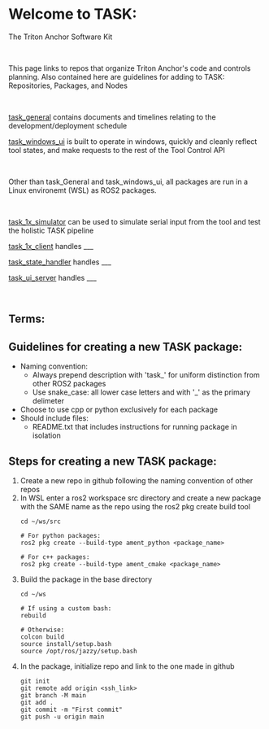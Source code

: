 # Welcome to TASK:
The Triton Anchor Software Kit

<br />

This page links to repos that organize Triton Anchor's code and controls planning.
Also contained here are guidelines for adding to TASK: Repositories, Packages, and Nodes

<br />

[task_general](https://github.com/Triton-Anchor/General) contains documents and timelines relating to the development/deployment schedule 
     
[task_windows_ui](https://github.com/Triton-Anchor) is built to operate in windows, quickly and cleanly reflect tool states, and make requests to the rest of the Tool Control API

<br />

Other than task_General and task_windows_ui, all packages are run in a Linux environemt (WSL) as ROS2 packages.

<br />

[task_1x_simulator](https://github.com/Triton-Anchor) can be used to simulate serial input from the tool and test the holistic TASK pipeline
     
[task_1x_client](https://github.com/Triton-Anchor/task_1x_client) handles ___
     
[task_state_handler](https://github.com/Triton-Anchor) handles ___
     
[task_ui_server](https://github.com/Triton-Anchor) handles ___

<br />

## Terms:

## Guidelines for creating a new TASK package:
- Naming convention:
     - Always prepend description with 'task_' for uniform distinction from other ROS2 packages
     - Use snake_case: all lower case letters and with '_' as the primary delimeter
- Choose to use cpp or python exclusively for each package
- Should include files:
    - README.txt that includes instructions for running package in isolation

## Steps for creating a new TASK package:
1. Create a new repo in github following the naming convention of other repos
2. In WSL enter a ros2 workspace src directory and create a new package with the SAME name as the repo using the ros2 pkg create build tool
   ```
   cd ~/ws/src
   
   # For python packages:
   ros2 pkg create --build-type ament_python <package_name>
   
   # For c++ packages:
   ros2 pkg create --build-type ament_cmake <package_name>
   ```
3. Build the package in the base directory
   ```
   cd ~/ws
   
   # If using a custom bash:
   rebuild
   
   # Otherwise:
   colcon build
   source install/setup.bash
   source /opt/ros/jazzy/setup.bash
   ```
4. In the package, initialize repo and link to the one made in github
   ```
   git init
   git remote add origin <ssh_link>
   git branch -M main
   git add .
   git commit -m "First commit"
   git push -u origin main
   ```


